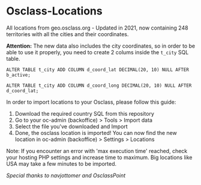 # Osclass-Locations
All locations from geo.osclass.org - Updated in 2021, now containing 248 territories with all the cities and their coordinates.

**Attention:** The new data also includes the city coordinates, so in order to be able to use it properly, you need to create 2 colums inside the `t_city` SQL table.

`ALTER TABLE t_city ADD COLUMN d_coord_lat DECIMAL(20, 10) NULL AFTER b_active;`

`ALTER TABLE t_city ADD COLUMN d_coord_long DECIMAL(20, 10) NULL AFTER d_coord_lat;`

In order to import locations to your Osclass, please follow this guide:

1. Download the required country SQL from this repository
2. Go to your oc-admin (backoffice) > Tools > Import data
3. Select the file you've downloaded and Import
4. Done, the osclass location is imported! You can now find the new location in oc-admin (backoffice) > Settings > Locations

Note: If you encounter an error with 'max execution time' reached, check your hosting PHP settings and increase time to maximum. Big locations like USA may take a few minutes to be imported.

*Special thanks to navjottomer and OsclassPoint*